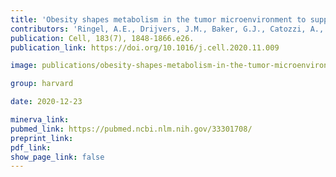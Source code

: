 ```yaml
---
title: 'Obesity shapes metabolism in the tumor microenvironment to suppress anti-tumor immunity.'
contributors: 'Ringel, A.E., Drijvers, J.M., Baker, G.J., Catozzi, A., García-Cañaveras, J.C., Gassaway, B.M., Miller, B.C., ... Haigis, M.C. (2020).'
publication: Cell, 183(7), 1848-1866.e26.
publication_link: https://doi.org/10.1016/j.cell.2020.11.009

image: publications/obesity-shapes-metabolism-in-the-tumor-microenvironment-to-suppress-anti-tumor-immunity.PNG

group: harvard

date: 2020-12-23

minerva_link:
pubmed_link: https://pubmed.ncbi.nlm.nih.gov/33301708/
preprint_link:
pdf_link:
show_page_link: false
---
```

